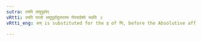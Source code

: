 ```yaml
---
sutra: ल्यपि लघुपूर्वात्
vRtti: ल्यपि परतो लघुपूर्वादुत्तरस्य णेरयादेशो भवति ॥
vRtti_eng: अय् is substituted for the इ of णि, before the Absolutive affix ल्यप्, when the vowel preceding the इ is light.

---
```

